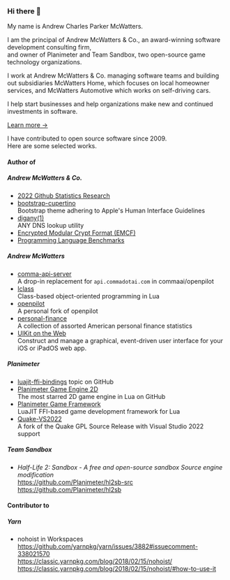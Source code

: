 ### Hi there 👋

My name is Andrew Charles Parker McWatters.  

I am the principal of Andrew McWatters & Co., an award-winning software
development consulting firm,  
and owner of Planimeter and Team Sandbox, two open-source game technology
organizations.  

I work at Andrew McWatters & Co. managing software teams and building out
subsidiaries McWatters Home, which focuses on local homeowner services, and
McWatters Automotive which works on self-driving cars.

I help start businesses and help organizations make new and continued
investments in software.

[Learn more →](https://www.andrewmcwatters.com)

I have contributed to open source software since 2009.  
Here are some selected works.

#### Author of

##### Andrew McWatters & Co.

- [2022 Github Statistics Research](https://github.com/andrewmcwattersandco/github-statistics)
- [bootstrap-cupertino](https://github.com/andrewmcwatters/bootstrap-cupertino)  
  Bootstrap theme adhering to Apple's Human Interface Guidelines
- [digany(1)](https://github.com/andrewmcwattersandco/digany)  
  ANY DNS lookup utility
- [Encrypted Modular Crypt Format (EMCF)](https://github.com/andrewmcwattersandco/encrypted-modular-crypt-format)
- [Programming Language Benchmarks](https://github.com/andrewmcwattersandco/programming-language-benchmarks)

##### Andrew McWatters

- [comma-api-server](https://github.com/andrewmcwatters/comma-api-server)  
  A drop-in replacement for `api.commadotai.com` in commaai/openpilot
- [lclass](https://github.com/andrewmcwatters/lclass)  
  Class-based object-oriented programming in Lua
- [openpilot](https://github.com/andrewmcwatters/openpilot)  
  A personal fork of openpilot
- [personal-finance](https://andrewmcwatters.github.io/personal-finance/)  
  A collection of assorted American personal finance statistics
- [UIKit on the Web](https://github.com/andrewmcwatters/UIKit-on-the-Web)  
  Construct and manage a graphical, event-driven user interface for your iOS or iPadOS web app.

##### Planimeter

- [luajit-ffi-bindings](https://github.com/topics/luajit-ffi-bindings) topic on
  GitHub
- [Planimeter Game Engine 2D](https://github.com/Planimeter/game-engine-2d)  
  The most starred 2D game engine in Lua on GitHub
- [Planimeter Game Framework](https://github.com/Planimeter/lgf)  
  LuaJIT FFI-based game development framework for Lua
- [Quake-VS2022](https://github.com/Planimeter/Quake-VS2022)  
  A fork of the Quake GPL Source Release with Visual Studio 2022 support

##### Team Sandbox

- _Half-Life 2: Sandbox - A free and open-source sandbox Source engine
  modification_  
  https://github.com/Planimeter/hl2sb-src  
  https://github.com/Planimeter/hl2sb

#### Contributor to

##### Yarn

- nohoist in Workspaces  
  https://github.com/yarnpkg/yarn/issues/3882#issuecomment-338021570  
  https://classic.yarnpkg.com/blog/2018/02/15/nohoist/  
  https://classic.yarnpkg.com/blog/2018/02/15/nohoist/#how-to-use-it

<!--
**andrewmcwatters/andrewmcwatters** is a ✨ _special_ ✨ repository because its `README.md` (this file) appears on your GitHub profile.

Here are some ideas to get you started:

- 🔭 I’m currently working on ...
- 🌱 I’m currently learning ...
- 👯 I’m looking to collaborate on ...
- 🤔 I’m looking for help with ...
- 💬 Ask me about ...
- 📫 How to reach me: ...
- 😄 Pronouns: ...
- ⚡ Fun fact: ...
-->
